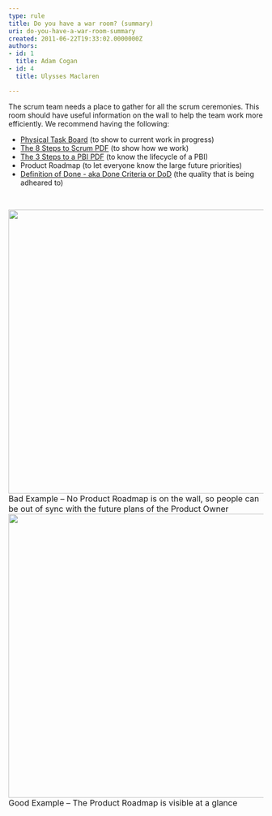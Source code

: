 ```yaml
---
type: rule
title: Do you have a war room? (summary)
uri: do-you-have-a-war-room-summary
created: 2011-06-22T19:33:02.0000000Z
authors:
- id: 1
  title: Adam Cogan
- id: 4
  title: Ulysses Maclaren

---
```




<span class='intro'> <p>​The scrum team needs a place to gather for all the scrum ceremonies. This room should have useful information on the wall to help the team work more efficiently. We recommend having the following&#58;</p><ul><li>
      <a href="/Management/RulesToBetterScrumUsingTFS/Pages/PhysicalTaskboard.aspx">Physical Task Board</a> (to show to current work in progress)</li><li>
      <a href="/Management/RulesToBetterScrumUsingTFS/Documents/8StepstoScrum.pdf" target="_blank">The 8 Steps to Scrum PDF</a> (to show how we work)</li><li><a href="/Management/RulesToBetterScrumUsingTFS/Documents/3StepsToAPBI.pdf" target="_blank">The 3 Steps to a PBI PDF</a> (to know the lifecycle of a PBI​)</li><li>Product Roadmap (to let everyone know the large future priorities)</li><li>
      <a href="/Management/RulesToSuccessfulProjects/Pages/DoYouGoBeyondDoneAndFollowADoneCriteria.aspx">Definition of Done - aka Done Criteria or DoD</a> (the quality that is being adheared to)</li></ul> ​ </span>

<img class="ms-rteCustom-ImageArea" src="/Management/RulesToBetterScrumUsingTFS/PublishingImages/war-room-bad-example.jpg" width="560" alt="" /> <font class="ms-rteCustom-FigureBad" size="+0">Bad Example – No Product Roadmap is on the wall, so people can be out of sync with the future plans of the Product Owner</font> <img class="ms-rteCustom-ImageArea" src="/Management/RulesToBetterScrumUsingTFS/PublishingImages/war-room-good-example.jpg" width="560" alt="" /> <font class="ms-rteCustom-FigureGood" size="+0">Good Example – The Product Roadmap is visible at a glance</font> 


